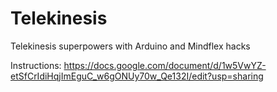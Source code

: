 # Telekinesis
Telekinesis superpowers with Arduino and Mindflex hacks


Instructions:
https://docs.google.com/document/d/1w5VwYZ-etSfCrIdiHqjImEguC_w6gONUy70w_Qe132I/edit?usp=sharing
